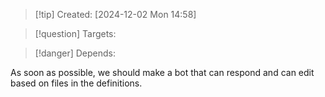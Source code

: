 
>[!tip] Created: [2024-12-02 Mon 14:58]

>[!question] Targets: 

>[!danger] Depends: 

As soon as possible, we should make a bot that can respond and can edit based on files in the definitions.